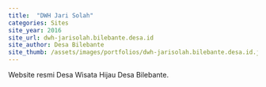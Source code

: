 ```yaml
---
title:  "DWH Jari Solah"
categories: Sites
site_year: 2016
site_url: dwh-jarisolah.bilebante.desa.id
site_author: Desa Bilebante
site_thumb: /assets/images/portfolios/dwh-jarisolah.bilebante.desa.id.jpg
---
```


Website resmi Desa Wisata Hijau Desa Bilebante.